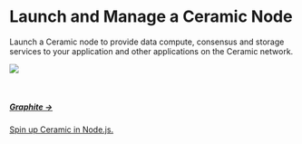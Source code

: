 # Launch and Manage a Ceramic Node

Launch a Ceramic node to provide data compute, consensus and storage services to your application and other applications on the Ceramic network.

![](../images/kaleidoscope.jpg)

</br>

<div class="txtl-options half">
  <a href="../../run/graphite" class="box">
    <h5>Graphite →</h5>
    <p>Spin up Ceramic in Node.js.</p>
  </a>
</div>